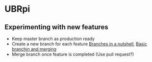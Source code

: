 # UBRpi

## Experimenting with new features
- Keep master branch as production ready
- Create a new branch for each feature [Branches in a nutshell](https://git-scm.com/book/en/v2/Git-Branching-Branches-in-a-Nutshell), [Basic branchin and merging](https://git-scm.com/book/en/v2/Git-Branching-Basic-Branching-and-Merging)
- Merge branch once feature is completed (Use pull request?)
